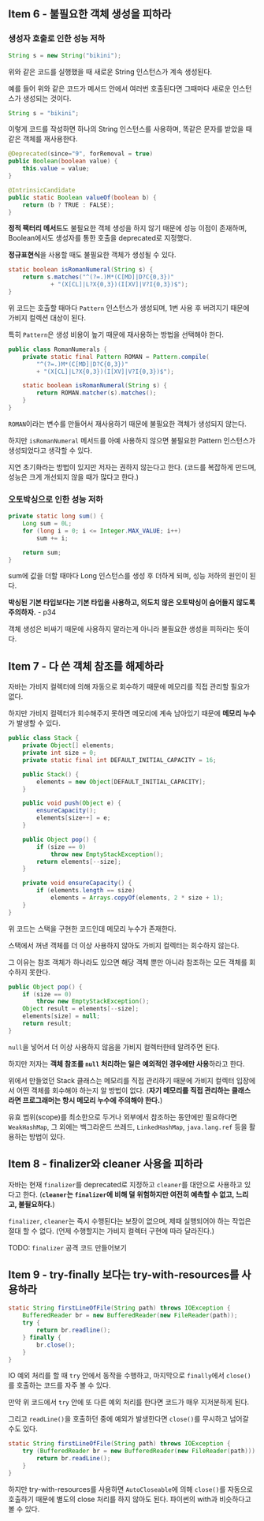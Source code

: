 ## Item 6 - 불필요한 객체 생성을 피하라

### 생성자 호출로 인한 성능 저하

```java
String s = new String("bikini");
```

위와 같은 코드를 실행했을 때 새로운 String 인스턴스가 계속 생성된다.

예를 들어 위와 같은 코드가 메서드 안에서 여러번 호출된다면 그때마다 새로운 인스턴스가 생성되는 것이다.

```java
String s = "bikini";
```

이렇게 코드를 작성하면 하나의 String 인스턴스를 사용하며, 똑같은 문자를 받았을 때 같은 객체를 재사용한다.

```java
@Deprecated(since="9", forRemoval = true)
public Boolean(boolean value) {
    this.value = value;
}

@IntrinsicCandidate
public static Boolean valueOf(boolean b) {
    return (b ? TRUE : FALSE);
}
```

**정적 팩터리 메서드**도 불필요한 객체 생성을 하지 않기 때문에 성능 이점이 존재하며, Boolean에서도 생성자를 통한 호출을 deprecated로 지정했다.

**정규표현식**을 사용할 때도 불필요한 객체가 생성될 수 있다.

```java
static boolean isRomanNumeral(String s) {
    return s.matches("^(?=.)M*(C[MD]|D?C{0,3})"
            + "(X[CL]|L?X{0,3})(I[XV]|V?I{0,3})$");
}
```

위 코드는 호출할 때마다 `Pattern` 인스턴스가 생성되며, 1번 사용 후 버려지기 때문에 가비지 컬렉션 대상이 된다.

특히 `Pattern`은 생성 비용이 높기 때문에 재사용하는 방법을 선택해야 한다.

```java
public class RomanNumerals {
    private static final Pattern ROMAN = Pattern.compile(
        "^(?=.)M*(C[MD]|D?C{0,3})"
        + "(X[CL]|L?X{0,3})(I[XV]|V?I{0,3})$");

    static boolean isRomanNumeral(String s) {
        return ROMAN.matcher(s).matches();
    }
}
```

`ROMAN`이라는 변수를 만들어서 재사용하기 때문에 불필요한 객체가 생성되지 않는다.

하지만 `isRomanNumeral` 메서드를 아예 사용하지 않으면 불필요한 Pattern 인스턴스가 생성되었다고 생각할 수 있다. 

지연 초기화라는 방법이 있지만 저자는 권하지 않는다고 한다. (코드를 복잡하게 만드며, 성능은 크게 개선되지 않을 때가 많다고 한다.)

### 오토박싱으로 인한 성능 저하

```java
private static long sum() {
    Long sum = 0L;
    for (long i = 0; i <= Integer.MAX_VALUE; i++)
        sum += i;

    return sum;
}
```

sum에 값을 더할 때마다 Long 인스턴스를 생성 후 더하게 되며, 성능 저하의 원인이 된다. 

**박싱된 기본 타입보다는 기본 타입을 사용하고, 의도치 않은 오토박싱이 숨어들지 않도록 주의하자.** - p34

객체 생성은 비싸기 때문에 사용하지 말라는게 아니라 불필요한 생성을 피하라는 뜻이다.

## Item 7 - 다 쓴 객체 참조를 해제하라

자바는 가비지 컬렉터에 의해 자동으로 회수하기 때문에 메모리를 직접 관리할 필요가 없다.

하지만 가비지 컬렉터가 회수해주지 못하면 메모리에 계속 남아있기 때문에 **메모리 누수**가 발생할 수 있다.

```java
public class Stack {
    private Object[] elements;
    private int size = 0;
    private static final int DEFAULT_INITIAL_CAPACITY = 16;

    public Stack() {
        elements = new Object[DEFAULT_INITIAL_CAPACITY];
    }

    public void push(Object e) {
        ensureCapacity();
        elements[size++] = e;
    }

    public Object pop() {
        if (size == 0)
            throw new EmptyStackException();
        return elements[--size];
    }

    private void ensureCapacity() {
        if (elements.length == size)
            elements = Arrays.copyOf(elements, 2 * size + 1);
    }
}
```

위 코드는 스택을 구현한 코드인데 메모리 누수가 존재한다.

스택에서 꺼낸 객체를 더 이상 사용하지 않아도 가비지 컬렉터는 회수하지 않는다.

그 이유는 참조 객체가 하나라도 있으면 해당 객체 뿐만 아니라 참조하는 모든 객체를 회수하지 못한다.   

```java
public Object pop() {
    if (size == 0)
        throw new EmptyStackException();
    Object result = elements[--size];
    elements[size] = null;
    return result;
}
```

`null`을 넣어서 더 이상 사용하지 않음을 가비지 컬렉터한테 알려주면 된다.

하지만 저자는 **객체 참조를 `null` 처리하는 일은 예외적인 경우에만 사용**하라고 한다.

위에서 만들었던 Stack 클래스는 메모리를 직접 관리하기 때문에 가비지 컬렉터 입장에서 어떤 객체를 회수해야 하는지 알 방법이 없다. (**자기 메모리를 직접 관리하는 클래스라면 프로그래머는 항시 메모리 누수에 주의해야 한다.**)

유효 범위(scope)를 최소한으로 두거나 외부에서 참조하는 동안에만 필요하다면 `WeakHashMap`, 그 외에는 백그라운드 쓰레드, `LinkedHashMap`, `java.lang.ref` 등을 활용하는 방법이 있다.

## Item 8 - finalizer와 cleaner 사용을 피하라

자바는 현재 `finalizer`를 deprecated로 지정하고 `cleaner`를 대안으로 사용하고 있다고 한다. (**`cleaner`는 `finalizer`에 비해 덜 위험하지만 여전히 예측할 수 없고, 느리고, 불필요하다.**)

`finalizer`, `cleaner`는 즉시 수행된다는 보장이 없으며, 제때 실행되어야 하는 작업은 절대 할 수 없다. (언제 수행할지는 가비지 컬렉터 구현에 따라 달라진다.)

TODO: `finalizer` 공격 코드 만들어보기

## Item 9 - try-finally 보다는 try-with-resources를 사용하라

```java
static String firstLineOfFile(String path) throws IOException {
    BufferedReader br = new BufferedReader(new FileReader(path));
    try {
        return br.readline();
    } finally {
        br.close();
    }
}
```

IO 예외 처리를 할 때 `try` 안에서 동작을 수행하고, 마지막으로 `finally`에서 `close()`를 호출하는 코드를 자주 볼 수 있다.

만약 위 코드에서 `try` 안에 또 다른 예외 처리를 한다면 코드가 매우 지저분하게 된다.

그리고 `readLine()`을 호출하던 중에 예외가 발생한다면 `close()`를 무시하고 넘어갈 수도 있다.

```java
static String firstLineOfFile(String path) throws IOException {
    try (BufferedReader br = new BufferedReader(new FileReader(path))) {
        return br.readLine();
    }
}
```

하지만 try-with-resources를 사용하면 `AutoCloseable`에 의해 `close()`를 자동으로 호출하기 때문에 별도의 close 처리를 하지 않아도 된다. 파이썬의 with과 비슷하다고 볼 수 있다.
